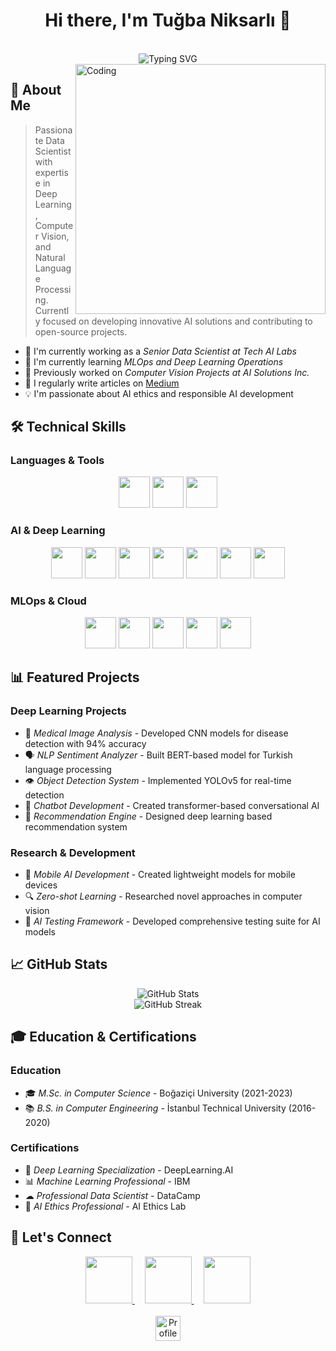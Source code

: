 <div align="center">
  <h1>Hi there, I'm Tuğba Niksarlı 👋</h1>
  
  <br/>
  <img src="https://readme-typing-svg.herokuapp.com?font=Fira+Code&duration=3000&pause=1000&color=FF69B4&center=true&vCenter=true&repeat=true&width=435&lines=Data+Scientist;AI+Enthusiast;Deep+Learning+Specialist;Statistician" alt="Typing SVG" />
  <br/>
</div>

<img align="right" alt="Coding" width="400" src="https://cdn.dribbble.com/users/4055494/screenshots/15215756/media/d2b66c4ca0192aa26d103448b3d1518b.gif">

## 🚀 About Me
> Passionate Data Scientist with expertise in Deep Learning, Computer Vision, and Natural Language Processing. Currently focused on developing innovative AI solutions and contributing to open-source projects.

- 🔭 I'm currently working as a *Senior Data Scientist at Tech AI Labs*
- 🌱 I'm currently learning *MLOps and Deep Learning Operations*
- 💼 Previously worked on *Computer Vision Projects at AI Solutions Inc.*
- 📝 I regularly write articles on [Medium](https://medium.com/@tugbaaniksarli)
- 💡 I'm passionate about AI ethics and responsible AI development

## 🛠 Technical Skills

### Languages & Tools
<p align="center">
  <img src="https://img.shields.io/badge/Python-3776AB?style=for-the-badge&logo=python&logoColor=white&size=100" height="50"/>
  <img src="https://img.shields.io/badge/R-276DC3?style=for-the-badge&logo=r&logoColor=white" height="50"/>
  <img src="https://img.shields.io/badge/Julia-9558B2?style=for-the-badge&logo=julia&logoColor=white" height="50"/>
</p>

### AI & Deep Learning
<p align="center">
  <img src="https://img.shields.io/badge/PyTorch-EE4C2C?style=for-the-badge&logo=pytorch&logoColor=white" height="50"/>
  <img src="https://img.shields.io/badge/TensorFlow-FF6F00?style=for-the-badge&logo=tensorflow&logoColor=white" height="50"/>
  <img src="https://img.shields.io/badge/Keras-D00000?style=for-the-badge&logo=keras&logoColor=white" height="50"/>
  <img src="https://img.shields.io/badge/scikit--learn-F7931E?style=for-the-badge&logo=scikit-learn&logoColor=white" height="50"/>
  <img src="https://img.shields.io/badge/Hugging_Face-FFD700?style=for-the-badge&logo=huggingface&logoColor=black" height="50"/>
  <img src="https://img.shields.io/badge/OpenCV-5C3EE8?style=for-the-badge&logo=opencv&logoColor=white" height="50"/>
  <img src="https://img.shields.io/badge/YOLO-00FFFF?style=for-the-badge&logo=yolo&logoColor=black" height="50"/>
</p>

### MLOps & Cloud
<p align="center">
  <img src="https://img.shields.io/badge/Docker-2496ED?style=for-the-badge&logo=docker&logoColor=white" height="50"/>
  <img src="https://img.shields.io/badge/Kubernetes-326CE5?style=for-the-badge&logo=kubernetes&logoColor=white" height="50"/>
  <img src="https://img.shields.io/badge/MLflow-0194E2?style=for-the-badge&logo=mlflow&logoColor=white" height="50"/>
  <img src="https://img.shields.io/badge/DVC-945DD6?style=for-the-badge&logo=dvc&logoColor=white" height="50"/>
  <img src="https://img.shields.io/badge/Weights_&_Biases-FFBE00?style=for-the-badge&logo=weightsandbiases&logoColor=black" height="50"/>
</p>

## 📊 Featured Projects

### Deep Learning Projects
- 🧠 *Medical Image Analysis* - Developed CNN models for disease detection with 94% accuracy
- 🗣 *NLP Sentiment Analyzer* - Built BERT-based model for Turkish language processing
- 👁 *Object Detection System* - Implemented YOLOv5 for real-time detection
- 🤖 *Chatbot Development* - Created transformer-based conversational AI
- 🎯 *Recommendation Engine* - Designed deep learning based recommendation system

### Research & Development
- 📱 *Mobile AI Development* - Created lightweight models for mobile devices
- 🔍 *Zero-shot Learning* - Researched novel approaches in computer vision
- 🧪 *AI Testing Framework* - Developed comprehensive testing suite for AI models

## 📈 GitHub Stats

<div align="center">
  <img src="https://github-readme-stats.vercel.app/api?username=tugbaaniksarli&show_icons=true&theme=radical" alt="GitHub Stats" />
  <br/>
  <img src="https://github-readme-streak-stats.herokuapp.com/?user=tugbaaniksarli&theme=radical" alt="GitHub Streak" />
</div>

## 🎓 Education & Certifications

### Education
- 🎓 *M.Sc. in Computer Science* - Boğaziçi University (2021-2023)
- 📚 *B.S. in Computer Engineering* - İstanbul Technical University (2016-2020)

### Certifications
- 🤖 *Deep Learning Specialization* - DeepLearning.AI
- 📊 *Machine Learning Professional* - IBM
- ☁ *Professional Data Scientist* - DataCamp
- 🔰 *AI Ethics Professional* - AI Ethics Lab

## 📱 Let's Connect

<div align="center">
  <a href="https://www.linkedin.com/in/tugbaaniksarli/">
    <img src="https://img.shields.io/badge/LinkedIn-0077B5?style=for-the-badge&logo=linkedin&logoColor=white" height="75"/>
  </a>
  &nbsp;&nbsp;&nbsp;
  <a href="https://www.kaggle.com/tugbaaniksarli">
    <img src="https://img.shields.io/badge/Kaggle-20BEFF?style=for-the-badge&logo=kaggle&logoColor=white" height="75"/>
  </a>
  &nbsp;&nbsp;&nbsp;
  <a href="https://medium.com/@tugbaaniksarli">
    <img src="https://img.shields.io/badge/Medium-12100E?style=for-the-badge&logo=medium&logoColor=white" height="75"/>
  </a>
</div>

<div align="center">
  <br/>
  <img src="https://komarev.com/ghpvc/?username=tugbaaniksarli&color=pink&style=for-the-badge" alt="Profile Views" height="40"/>
</div>
